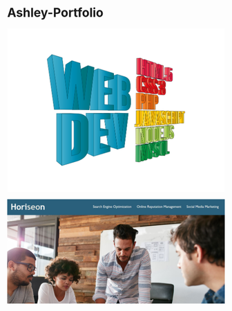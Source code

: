 # Ashley-Portfolio

![img added to portfolio](https://github.com/AshleyONeil/Ashley-Portfolio/blob/main/webdev.jpg)

![img added to portfolio again](https://github.com/AshleyONeil/Ashley-Portfolio/blob/main/horiseon.jpg)
